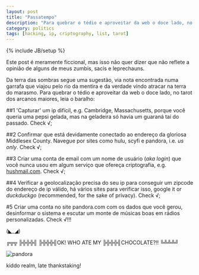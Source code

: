 ```yaml
---
layout: post
title: "Passatempo"
description: "Para quebrar o tédio e aproveitar da web o doce lado, no tarot dos arcanos maiores, leia o baralho."
category: politics
tags: [hacking, ip, criptography, list, tarot]
---
```

{% include JB/setup %}

Este post é meramente ficcional, mas isso não quer dizer que não reflete a opinião de alguns de meus zumbis, sacis e leprechauns. 

Da terra das sombras segue uma sugestão, via nota encontrada numa garrafa que viajou pelo rio da mentira e da verdade vindo atracar na terra do marasmo. Para quebrar o tédio e aproveitar da web o doce lado, no tarot dos arcanos maiores, leia o baralho:

##1 'Capturar' um ip difícil, e.g. Cambridge, Massachusetts, porque você queria uma pepsi gelada, mas na geladeira só havia um guaraná taí do passado. Check √;

##2 Confirmar que está devidamente conectado ao endereço da gloriosa  Middlesex County. Navegue por sites como hulu, scyfi e pandora, i.e. *us only*. Check √;

##3 Criar uma conta de email com um nome de usuário (*aka login*) que você nunca usou em algum serviço que ofereça criptografia, e.g. [hushmail.com](http://www.hushmail.com). Check √;

##4 Verificar a geolocalização precisa do seu ip para conseguir um zipcode do endereço de ip válido, há vários sites para verificar isso, google it or *duckduckgo* (recommended, for the sake of privacy). Check √;

#5 Criar uma conta no site pandora.com com os dados que você gerou, desinformar o sistema e escutar um monte de músicas boas em rádios personalizadas. Check √!!!

(◣_◢)

╔╦╦
╠╬╬╬╣
╠╬╬╬╣OK! WHO ATE MY
╠╬╬╬╣CHOCOLATE?!!
╚╩╩╩╝

![pandora](http://f.cl.ly/items/2M1J0S3j1L1d3p3G0Y14/pand.jpg)

kiddo realm, late thankstaking!